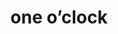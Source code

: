 ---
layout: smileys&emotion
title: one o’clock
emoji: one_oclock
permalink: 🕐.html
image: assets/img/3moji/one_oclock.png
---